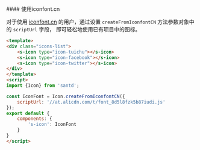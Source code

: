<text lang="cn">
#### 使用iconfont.cn

对于使用 [iconfont.cn](http://www.iconfont.cn) 的用户，通过设置 `createFromIconfontCN` 方法参数对象中的 `scriptUrl` 字段， 即可轻松地使用已有项目中的图标。
</text>

```html
<template>
<div class="icons-list">
    <s-icon type="icon-tuichu"></s-icon>
    <s-icon type="icon-facebook"></s-icon>
    <s-icon type="icon-twitter"></s-icon>
</div>
</template>
<script>
import {Icon} from 'santd';

const IconFont = Icon.createFromIconfontCN({
    scriptUrl: '//at.alicdn.com/t/font_8d5l8fzk5b87iudi.js'
});
export default {
    components: {
        's-icon': IconFont
    }
}
</script>
```
